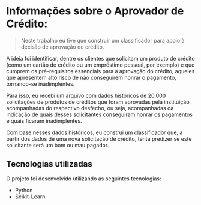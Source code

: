 # Informações sobre o Aprovador de Crédito:
> Neste trabalho eu tive que construir um classificador para apoio à decisão de aprovação de crédito.

A ideia foi identificar, dentre os clientes que solicitam um produto de crédito (como um cartão de crédito ou um empréstimo pessoal, por exemplo) e que cumprem os pré-requisitos essenciais para a aprovação do crédito, aqueles que apresentem alto risco de não conseguirem honrar o pagamento, tornando-se inadimplentes.

Para isso, eu recebi um arquivo com dados históricos de 20.000 solicitações de produtos de créditos que foram aprovadas pela instituição, acompanhadas do respectivo desfecho, ou seja, acompanhadas da indicação de quais desses solicitantes conseguiram honrar os pagamentos e quais ficaram inadimplentes.

Com base nesses dados históricos, eu construi um classificador que, a partir dos dados de uma nova solicitação de crédito, tenta predizer se este solicitante será um bom ou mau pagador.

## Tecnologias utilizadas
O projeto foi desenvolvido utilizando as seguintes tecnologias:

- Python
- Scikit-Learn
